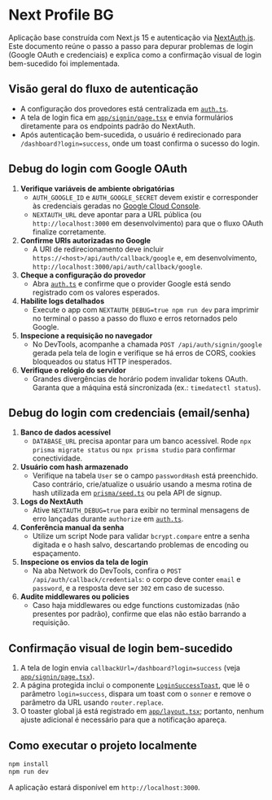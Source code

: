 # Next Profile BG

Aplicação base construída com Next.js 15 e autenticação via [NextAuth.js](https://next-auth.js.org/). Este documento reúne o passo a passo para depurar problemas de login (Google OAuth e credenciais) e explica como a confirmação visual de login bem-sucedido foi implementada.

## Visão geral do fluxo de autenticação
- A configuração dos provedores está centralizada em [`auth.ts`](auth.ts).
- A tela de login fica em [`app/signin/page.tsx`](app/signin/page.tsx) e envia formulários diretamente para os endpoints padrão do NextAuth.
- Após autenticação bem-sucedida, o usuário é redirecionado para `/dashboard?login=success`, onde um toast confirma o sucesso do login.

## Debug do login com Google OAuth
1. **Verifique variáveis de ambiente obrigatórias**
   - `AUTH_GOOGLE_ID` e `AUTH_GOOGLE_SECRET` devem existir e corresponder às credenciais geradas no [Google Cloud Console](https://console.cloud.google.com/).
   - `NEXTAUTH_URL` deve apontar para a URL pública (ou `http://localhost:3000` em desenvolvimento) para que o fluxo OAuth finalize corretamente.
2. **Confirme URIs autorizadas no Google**
   - A URI de redirecionamento deve incluir `https://<host>/api/auth/callback/google` e, em desenvolvimento, `http://localhost:3000/api/auth/callback/google`.
3. **Cheque a configuração do provedor**
   - Abra [`auth.ts`](auth.ts) e confirme que o provider Google está sendo registrado com os valores esperados.
4. **Habilite logs detalhados**
   - Execute o app com `NEXTAUTH_DEBUG=true npm run dev` para imprimir no terminal o passo a passo do fluxo e erros retornados pelo Google.
5. **Inspecione a requisição no navegador**
   - No DevTools, acompanhe a chamada `POST /api/auth/signin/google` gerada pela tela de login e verifique se há erros de CORS, cookies bloqueados ou status HTTP inesperados.
6. **Verifique o relógio do servidor**
   - Grandes divergências de horário podem invalidar tokens OAuth. Garanta que a máquina está sincronizada (ex.: `timedatectl status`).

## Debug do login com credenciais (email/senha)
1. **Banco de dados acessível**
   - `DATABASE_URL` precisa apontar para um banco acessível. Rode `npx prisma migrate status` ou `npx prisma studio` para confirmar conectividade.
2. **Usuário com hash armazenado**
   - Verifique na tabela `User` se o campo `passwordHash` está preenchido. Caso contrário, crie/atualize o usuário usando a mesma rotina de hash utilizada em [`prisma/seed.ts`](prisma/seed.ts) ou pela API de signup.
3. **Logs do NextAuth**
   - Ative `NEXTAUTH_DEBUG=true` para exibir no terminal mensagens de erro lançadas durante `authorize` em [`auth.ts`](auth.ts).
4. **Conferência manual da senha**
   - Utilize um script Node para validar `bcrypt.compare` entre a senha digitada e o hash salvo, descartando problemas de encoding ou espaçamento.
5. **Inspecione os envios da tela de login**
   - Na aba Network do DevTools, confira o `POST /api/auth/callback/credentials`: o corpo deve conter `email` e `password`, e a resposta deve ser `302` em caso de sucesso.
6. **Audite middlewares ou policies**
   - Caso haja middlewares ou edge functions customizadas (não presentes por padrão), confirme que elas não estão barrando a requisição.

## Confirmação visual de login bem-sucedido
1. A tela de login envia `callbackUrl=/dashboard?login=success` (veja [`app/signin/page.tsx`](app/signin/page.tsx)).
2. A página protegida inclui o componente [`LoginSuccessToast`](components/login-success-toast.tsx), que lê o parâmetro `login=success`, dispara um toast com o `sonner` e remove o parâmetro da URL usando `router.replace`.
3. O toaster global já está registrado em [`app/layout.tsx`](app/layout.tsx); portanto, nenhum ajuste adicional é necessário para que a notificação apareça.

## Como executar o projeto localmente
```bash
npm install
npm run dev
```
A aplicação estará disponível em `http://localhost:3000`.
